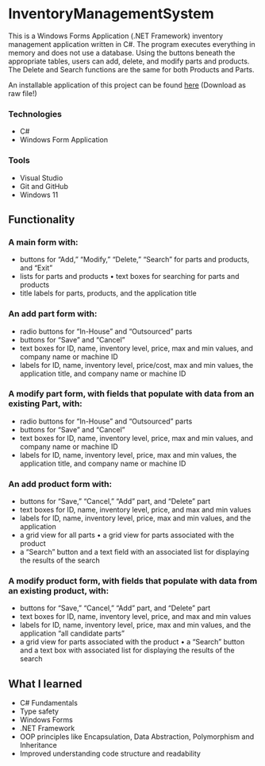 # InventoryManagementSystem
This is a Windows Forms Application (.NET Framework) inventory management application written in C#. The program executes everything in memory and does not use a database. 
Using the buttons beneath the appropriate tables, users can add, delete, and modify parts and products. The Delete and Search functions are the same for both Products and Parts. 

An installable application of this project can be found [here](https://github.com/IamJesseP/InventoryManagementSystem/blob/main/Install/InvMngSys.application) (Download as raw file!)

### Technologies
* C#
* Windows Form Application

### Tools
* Visual Studio
* Git and GitHub
* Windows 11


## Functionality

### A main form with:
* buttons for “Add,” “Modify,” “Delete,” “Search” for parts and products, and “Exit” 
* lists for parts and products • text boxes for searching for parts and products 
* title labels for parts, products, and the application title

### An add part form with:
 * radio buttons for “In-House” and “Outsourced” parts 
 * buttons for “Save” and “Cancel” 
 * text boxes for ID, name, inventory level, price, max and min values, and company name or machine ID 
 * labels for ID, name, inventory level, price/cost, max and min values, the application title, and company name or machine ID

### A modify part form, with fields that populate with data from an existing Part, with:
* radio buttons for “In-House” and “Outsourced” parts 
* buttons for “Save” and “Cancel” 
* text boxes for ID, name, inventory level, price, max and min values, and company name or machine ID 
* labels for ID, name, inventory level, price, max and min values, the application title, and company name or machine ID

### An add product form with:
* buttons for “Save,” “Cancel,” “Add” part, and “Delete” part 
* text boxes for ID, name, inventory level, price, and max and min values
* labels for ID, name, inventory level, price, max and min values, and the application 
* a grid view for all parts • a grid view for parts associated with the product 
* a “Search” button and a text field with an associated list for displaying the results of the search

### A modify product form, with fields that populate with data from an existing product, with: 
* buttons for “Save,” “Cancel,” “Add” part, and “Delete” part 
* text boxes for ID, name, inventory level, price, and max and min values 
* labels for ID, name, inventory level, price, max and min values, and the application “all candidate parts”
* a grid view for parts associated with the product • a “Search” button and a text box with associated list for displaying the results of the search


## What I learned

* C# Fundamentals
* Type safety
* Windows Forms
* .NET Framework
* OOP principles like Encapsulation, Data Abstraction, Polymorphism and Inheritance
* Improved understanding code structure and readability




